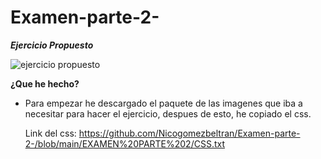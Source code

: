 # Examen-parte-2-

***Ejercicio Propuesto***

![ejercicio propuesto](https://user-images.githubusercontent.com/73166385/104010942-9c652b00-51ad-11eb-8425-698af590502c.png)

**¿Que he hecho?**
* Para empezar he descargado el paquete de las imagenes que iba a necesitar para hacer el ejercicio, despues de esto, he copiado el css.
   
   Link del css: https://github.com/Nicogomezbeltran/Examen-parte-2-/blob/main/EXAMEN%20PARTE%202/CSS.txt

